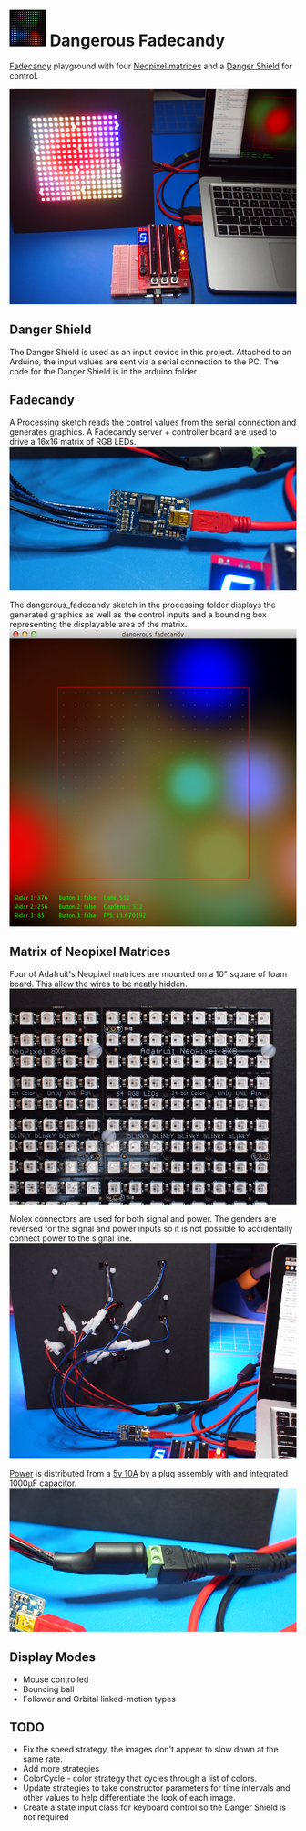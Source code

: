 ![icon](https://raw.githubusercontent.com/JohnPetersen/dangerous_fadecandy/master/docs/img/icon.png) Dangerous Fadecandy
===================

[Fadecandy](https://github.com/scanlime/fadecandy) playground with four [Neopixel matrices](https://www.adafruit.com/product/1487) and a [Danger Shield](https://www.sparkfun.com/products/11649) for control.

![Overview](https://raw.githubusercontent.com/JohnPetersen/dangerous_fadecandy/master/docs/img/overview.png)

## Danger Shield
The Danger Shield is used as an input device in this project. Attached to an Arduino, the input values are sent via a serial connection to the PC. The code for the Danger Shield is in the arduino folder.

## Fadecandy
A [Processing](https://www.processing.org/) sketch reads the control values from the serial connection and generates graphics. A Fadecandy server + controller board are used to drive a 16x16 matrix of RGB LEDs.
![fadecandy](https://raw.githubusercontent.com/JohnPetersen/dangerous_fadecandy/master/docs/img/fadecandy_detail.png)

The dangerous_fadecandy sketch in the processing folder displays the generated graphics as well as the control inputs and a bounding box representing the displayable area of the matrix. 
![screen shot](https://raw.githubusercontent.com/JohnPetersen/dangerous_fadecandy/master/docs/img/screen_shot.png)

## Matrix of Neopixel Matrices
Four of Adafruit's Neopixel matrices are mounted on a 10" square of foam board. This allow the wires to be neatly hidden.
![wiring](https://raw.githubusercontent.com/JohnPetersen/dangerous_fadecandy/master/docs/img/mount_detail.png)

Molex connectors are used for both signal and power. The genders are reversed for the signal and power inputs so it is not possible to accidentally connect power to the signal line.
![wiring](https://raw.githubusercontent.com/JohnPetersen/dangerous_fadecandy/master/docs/img/back_overview.png)

[Power](https://learn.adafruit.com/adafruit-neopixel-uberguide/power) is distributed from a [5v 10A](https://www.adafruit.com/products/658) by a plug assembly with and integrated 1000µF capacitor.
![power](https://raw.githubusercontent.com/JohnPetersen/dangerous_fadecandy/master/docs/img/power_detail.png)

Display Modes
-------------
* Mouse controlled
* Bouncing ball
* Follower and Orbital linked-motion types

TODO
-----
* Fix the speed strategy, the images don't appear to slow down at the same rate.
* Add more strategies
 * ColorCycle - color strategy that cycles through a list of colors.
* Update strategies to take constructor parameters for time intervals and other values to help differentiate the look of each image.
* Create a state input class for keyboard control so the Danger Shield is not required

